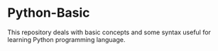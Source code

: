 # Python-Basic

This repository deals with basic concepts and some syntax useful for learning Python programming language.
